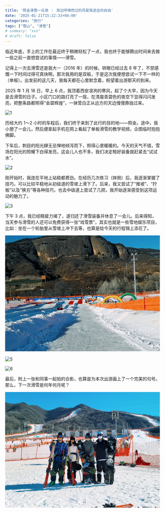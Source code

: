 ```yaml
---
title: '照金滑雪一日游 ｜ 耳边呼啸而过的风是我逝去的自由'
date: '2025-01-21T15:22:33+08:00'
categories: "旅行"
tags: ["雪山", "滑雪"]
# summary: "xxx"
# draft: false
---
```


临近年底，手上的工作在最近终于稍微轻松了一点，我也终于能够腾出时间来去做一些之前一直想尝试的事情——滑雪。

记得上一次去滑雪还是我大一（2016 年）的时候，转眼已经过去 8 年了，不禁感慨一下时间过得可真快啊。那次我用的是双板，于是这次我便想尝试一下不一样的（单板）。出发前的这几天，我每天都在心里默念着，盼望着出游那天的到来。

2025 年 1 月 18 日，早上 6 点，我顶着西安凛冽的寒风，起了个大早，因为今天是去滑雪的日子。小区门口的路灯亮了一宿，在清晨青碧色的夜空下显得闪闪发亮，把整条路都照得“金碧辉煌”，一抹莹白正从远方的天边慢慢靠拢过来。

![1](./images/4811737430819_.pic_hd.jpg)

历经大约 1～2 小时的车程后，我们终于来到了此行的目的地——照金。途中，我小憩了一会儿，然后便拿起手机在网上看起了单板滑雪的教学视频，企图临时抱抱佛脚。

下车后，刺目的阳光肆无忌惮地倾泻而下，照得心里暖暖的。今天的天气不错，雪场在阳光的照耀下白得发亮，这会儿人也不多，我们决定租好装备就赶紧去“试试水”。

![2](./images/4881737430830_.pic_hd.jpg)

刚开始时，我连在平地上站稳都费劲。在经历几次练习（摔倒）后，我逐渐掌握了技巧，可以比较平稳地从初级道的雪坡上滑下了。后来，我又尝试了“推坡”、“拧板”以及“换刃”等各种技巧，也去中级道上尝试了几把，我开始逐渐感受到这项运动的魅力了。

![3](./images/4871737430829_.pic_hd.jpg)

下午 3 点，我已经精疲力竭了，遂归还了滑雪装备并休息了一会儿。后来得知，当天参与滑雪的人还可以免费获得一张“戏雪票”，其实也就是一些雪地娱乐项目，比如：坐在一个轮胎里从雪坡上冲下去等，也算是给今天的行程锦上添花了。

![4](./images/4801737430818_.pic_hd.jpg)

![5](./images/4851737430825_.pic_hd.jpg)

![6](./images/4821737430821_.pic_hd.jpg)

最后，附上一张和同事一起拍的合影，也算是为本次出游画上了一个完美的句号。那么，下一次滑雪是何年何月呢？

![6](./images/4841737430823_.pic_hd.jpg)
